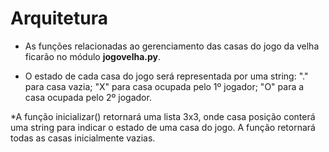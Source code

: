 # Arquitetura

* As funções relacionadas ao gerenciamento das casas do jogo da velha
ficarão no módulo **jogovelha.py**.

* O estado de cada casa do jogo será representada por uma string: "."
para casa vazia; "X" para casa ocupada pelo 1º jogador; "O" para a casa
ocupada pelo 2º jogador.

*A função inicializar() retornará uma lista 3x3, onde casa
posição conterá uma string para indicar o estado de uma 
casa do jogo. A função retornará todas as casas inicialmente vazias.
